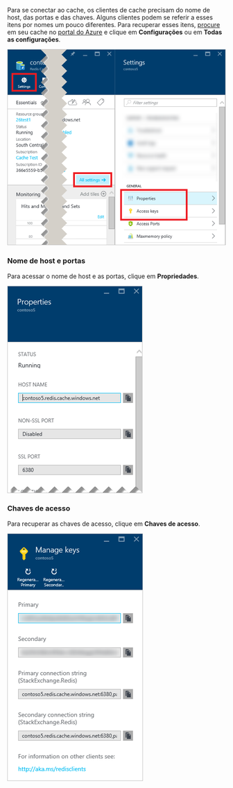 Para se conectar ao cache, os clientes de cache precisam do nome de host, das portas e das chaves. Alguns clientes podem se referir a esses itens por nomes um pouco diferentes. Para recuperar esses itens, [procure](../articles/redis-cache/cache-configure.md#configure-redis-cache-settings) em seu cache no [portal do Azure](https://portal.azure.com) e clique em **Configurações** ou em **Todas as configurações**.

![Configurações de Cache Redis](media/redis-cache-access-keys/redis-cache-settings.png)

### Nome de host e portas

Para acessar o nome de host e as portas, clique em **Propriedades**.

![Propriedades de cache Redis](media/redis-cache-access-keys/redis-cache-properties.png)

### Chaves de acesso

Para recuperar as chaves de acesso, clique em **Chaves de acesso**.

![Chaves de acesso de cache Redis](media/redis-cache-access-keys/redis-cache-access-keys.png)